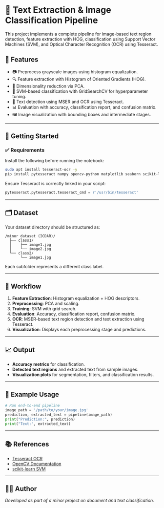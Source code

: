 
# 🧠 Text Extraction & Image Classification Pipeline

This project implements a complete pipeline for image-based text region detection, feature extraction with HOG, classification using Support Vector Machines (SVM), and Optical Character Recognition (OCR) using Tesseract.

## 📌 Features

- 📷 Preprocess grayscale images using histogram equalization.
- 🔍 Feature extraction with Histogram of Oriented Gradients (HOG).
- 🧪 Dimensionality reduction via PCA.
- 🧠 SVM-based classification with GridSearchCV for hyperparameter tuning.
- 🧾 Text detection using MSER and OCR using Tesseract.
- 📊 Evaluation with accuracy, classification report, and confusion matrix.
- 🖼️ Image visualization with bounding boxes and intermediate stages.

---

## 🚀 Getting Started

### ✅ Requirements

Install the following before running the notebook:

```bash
sudo apt install tesseract-ocr -y
pip install pytesseract numpy opencv-python matplotlib seaborn scikit-learn
```

Ensure Tesseract is correctly linked in your script:

```python
pytesseract.pytesseract.tesseract_cmd = r'/usr/bin/tesseract'
```

---

## 🗂️ Dataset

Your dataset directory should be structured as:

```
/minor dataset (ICDAR)/
  ├── class1/
  │    ├── image1.jpg
  │    └── image2.jpg
  └── class2/
       └── image1.jpg
```

Each subfolder represents a different class label.

---

## 🧪 Workflow

1. **Feature Extraction**: Histogram equalization + HOG descriptors.
2. **Preprocessing**: PCA and scaling.
3. **Training**: SVM with grid search.
4. **Evaluation**: Accuracy, classification report, confusion matrix.
5. **OCR**: MSER-based text region detection and text extraction using Tesseract.
6. **Visualization**: Displays each preprocessing stage and predictions.

---

## 📈 Output

- **Accuracy metrics** for classification.
- **Detected text regions** and extracted text from sample images.
- **Visualization plots** for segmentation, filters, and classification results.

---

## 📌 Example Usage

```python
# Run end-to-end pipeline
image_path = '/path/to/your/image.jpg'
prediction, extracted_text = pipeline(image_path)
print("Prediction:", prediction)
print("Text:", extracted_text)
```

---

## 📚 References

- [Tesseract OCR](https://github.com/tesseract-ocr/tesseract)
- [OpenCV Documentation](https://docs.opencv.org/)
- [scikit-learn SVM](https://scikit-learn.org/stable/modules/svm.html)

---

## 🧑‍💻 Author

*Developed as part of a minor project on document and text classification.*
